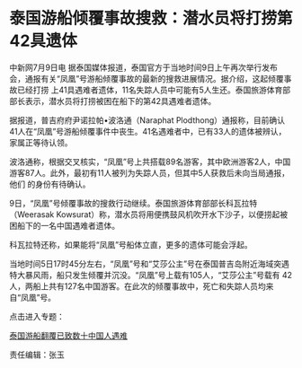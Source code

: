 # 泰国游船倾覆事故搜救：潜水员将打捞第42具遗体

中新网7月9日电 据泰国媒体报道，泰国官方于当地时间9日上午再次举行发布会，通报有关“凤凰”号游船倾覆事故的最新的搜救进展情况。据介绍，这起倾覆事故已经打捞
上41具遇难者遗体，11名失踪人员中可能有5人生还。泰国旅游体育部部长表示，潜水员将打捞被困在船下的第42具遇难者遗体。

据报道，普吉府府尹诺拉帕•波洛通（Naraphat
Plodthong）通报称，目前确认41人在“凤凰”号游船倾覆事件中丧生。41名遇难者中，已有33人的遗体被辨认，家属正等待认领。

波洛通称，根据交叉核实，“凤凰”号上共搭载89名游客，其中欧洲游客2人，中国游客87人。此外，最初有11人被列为失踪人员，但其中5人获救后未向当局通报，他们
的身份有待确认。

9日，“凤凰”号倾覆事故的搜救行动继续。泰国旅游体育部部长科瓦拉特（Weerasak
Kowsurat）称，潜水员将用便携鼓风机吹开水下沙子，以便捞起被困船下的一名中国遇难者遗体。

科瓦拉特还称，如果能将“凤凰”号船体立直，更多的遗体可能会浮起。

当地时间5日17时45分左右，“凤凰”号和“艾莎公主”号在泰国普吉岛附近海域突遇特大暴风雨，船只发生倾覆并沉没。“凤凰”号上载有105人，“艾莎公主”号载有
42人，两船上共有127名中国游客。在此次的倾覆事故中，死亡和失踪人员均来自“凤凰”号。

点击进入专题：

[泰国游船翻覆已致数十中国人遇难](http://news.sina.cn/zt_d/youchuan0705)

责任编辑：张玉


